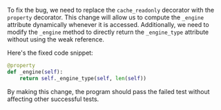 To fix the bug, we need to replace the `cache_readonly` decorator with the `property` decorator. This change will allow us to compute the `_engine` attribute dynamically whenever it is accessed. Additionally, we need to modify the `_engine` method to directly return the `_engine_type` attribute without using the weak reference.

Here's the fixed code snippet:

```python
@property
def _engine(self):
    return self._engine_type(self, len(self))
```

By making this change, the program should pass the failed test without affecting other successful tests.